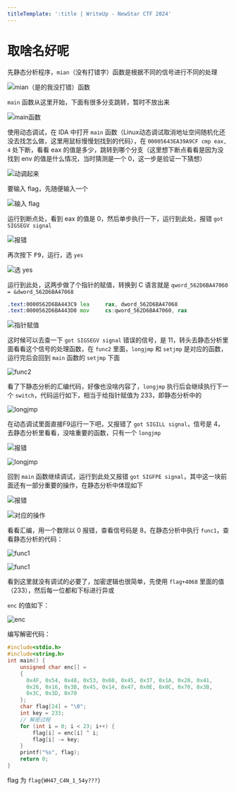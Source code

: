 ```yaml
---
titleTemplate: ':title | WriteUp - NewStar CTF 2024'
---
```


# 取啥名好呢

先静态分析程序，`mian`<span data-desc>（没有打错字）</span>函数是根据不同的信号进行不同的处理

![mian（是的我没打错）函数](/assets/images/wp/2024/week3/qushaming_1.png)

`main` 函数从这里开始，下面有很多分支跳转，暂时不放出来

![main函数](/assets/images/wp/2024/week3/qushaming_2.png)

使用动态调试，在 IDA 中打开 `main` 函数<span data-desc>（Linux动态调试取消地址空间随机化还没去找怎么做，这里用鼠标慢慢划找到的代码）</span>，在 `00005643EA39A9CF cmp eax, 4` 处下断，看看 eax 的值是多少，跳转到哪个分支<span data-desc>（这里想下断点看看是因为没找到 env 的值是什么情况，当时猜测是一个 0，这一步是验证一下猜想）</span>

![动调起来](/assets/images/wp/2024/week3/qushaming_3.png)

要输入 flag，先随便输入一个

![输入 flag](/assets/images/wp/2024/week3/qushaming_4.png)

运行到断点处，看到 eax 的值是 0，然后单步执行一下，运行到此处，报错 `got SIGSEGV signal`

![报错](/assets/images/wp/2024/week3/qushaming_5.png)

再次按下 <kbd>F9</kbd>，运行，选 `yes`

![选 yes](/assets/images/wp/2024/week3/qushaming_6.png)

运行到此处，这两步做了个指针的赋值，转换到 C 语言就是 `qword_562D6BA47060 = &dword_562D6BA47068`

```asm
.text:0000562D6BA443C9 lea     rax, dword_562D6BA47068
.text:0000562D6BA443D0 mov     cs:qword_562D6BA47060, rax
```

![指针赋值](/assets/images/wp/2024/week3/qushaming_7.png)

这时候可以去查一下 `got SIGSEGV signal` 错误的信号，是 11，转头去静态分析里面看看这个信号的处理函数，在 `func2` 里面，`longjmp` 和 `setjmp` 是对应的函数，运行完后会回到 `main` 函数的 `setjmp` 下面

![func2](/assets/images/wp/2024/week3/qushaming_8.png)

看了下静态分析的汇编代码，好像也没啥内容了，`longjmp` 执行后会继续执行下一个 `switch`，代码运行如下，相当于给指针赋值为 233，即静态分析中的

![longjmp](/assets/images/wp/2024/week3/qushaming_9.png)

在动态调试里面直接F9运行一下吧，又报错了 `got SIGILL signal`，信号是 4，去静态分析里看看，没啥重要的函数，只有一个 `longjmp`

![报错](/assets/images/wp/2024/week3/qushaming_10.png)

![longjmp](/assets/images/wp/2024/week3/qushaming_11.png)

回到 `main` 函数继续调试，运行到此处又报错 `got SIGFPE signal`，其中这一块前面还有一部分重要的操作，在静态分析中体现如下

![报错](/assets/images/wp/2024/week3/qushaming_12.png)

![对应的操作](/assets/images/wp/2024/week3/qushaming_13.png)

看看汇编，用一个数除以 0 报错，查看信号码是 8，在静态分析中执行 `func1`，查看静态分析的代码：

![func1](/assets/images/wp/2024/week3/qushaming_14.png)

![func1](/assets/images/wp/2024/week3/qushaming_15.png)

看到这里就没有调试的必要了，加密逻辑也很简单，先使用 `flag+4068` 里面的值（233），然后每一位都和下标进行异或

`enc` 的值如下：

![enc](/assets/images/wp/2024/week3/qushaming_16.png)

编写解密代码：

```c
#include<stdio.h>
#include<string.h>
int main() {
    unsigned char enc[] =
    {
      0x4F, 0x54, 0x48, 0x53, 0x60, 0x45, 0x37, 0x1A, 0x28, 0x41,
      0x26, 0x16, 0x3B, 0x45, 0x14, 0x47, 0x0E, 0x0C, 0x70, 0x3B,
      0x3C, 0x3D, 0x70
    };
    char flag[24] = "\0";
    int key = 233;
    // 解密过程
    for (int i = 0; i < 23; i++) {
        flag[i] = enc[i] ^ i;
        flag[i] -= key;
    }
    printf("%s", flag);
    return 0;
}
```

flag 为 `flag{WH47_C4N_1_54y???}`
